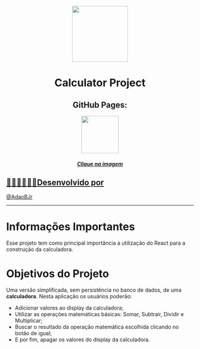 <p align="center"><img width='150px' src='https://img-premium.flaticon.com/png/512/3071/premium/3071736.png?token=exp=1627559339~hmac=6011c56a92b4df7b2783a40ffa2f5505' />
<h1 align="center"> Calculator Project </h1>  </p>

<h2 align="center">GitHub Pages:</h2>
 
 <div align="center">
   <a href="https://adaobjr.github.io/Calculator/" target="_blank">
    <img width='100px' src='https://image.flaticon.com/icons/png/512/5222/5222347.png' target="_blank" />
 </div>
 
<h5 align="center">Clique na imagem</h5>

## 🧑🏻‍💻👩🏾‍💻Desenvolvido por

@[AdaoBJr](https://github.com/AdaoBJr)

---

# Informações Importantes

Esse projeto tem como principal importância a utilização do React para a construção da calculadora.

# Objetivos do Projeto

Uma versão simplificada, sem persistência no banco de dados, de uma **calculadora**. 
Nesta aplicação os usuários poderão:
  - Adicionar valores ao display da calculadora;
  - Utilizar as operações matemáticas básicas: Somar, Subtrair, Dividir e Multiplicar;
  - Buscar o resultado da operação matemática escolhida clicando no botão de igual;
  - E por fim, apagar os valores do display da calculadora.
